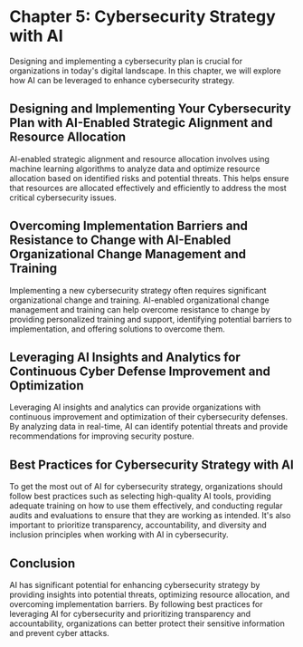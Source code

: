 Chapter 5: Cybersecurity Strategy with AI
=========================================

Designing and implementing a cybersecurity plan is crucial for organizations in today's digital landscape. In this chapter, we will explore how AI can be leveraged to enhance cybersecurity strategy.

Designing and Implementing Your Cybersecurity Plan with AI-Enabled Strategic Alignment and Resource Allocation
--------------------------------------------------------------------------------------------------------------

AI-enabled strategic alignment and resource allocation involves using machine learning algorithms to analyze data and optimize resource allocation based on identified risks and potential threats. This helps ensure that resources are allocated effectively and efficiently to address the most critical cybersecurity issues.

Overcoming Implementation Barriers and Resistance to Change with AI-Enabled Organizational Change Management and Training
-------------------------------------------------------------------------------------------------------------------------

Implementing a new cybersecurity strategy often requires significant organizational change and training. AI-enabled organizational change management and training can help overcome resistance to change by providing personalized training and support, identifying potential barriers to implementation, and offering solutions to overcome them.

Leveraging AI Insights and Analytics for Continuous Cyber Defense Improvement and Optimization
----------------------------------------------------------------------------------------------

Leveraging AI insights and analytics can provide organizations with continuous improvement and optimization of their cybersecurity defenses. By analyzing data in real-time, AI can identify potential threats and provide recommendations for improving security posture.

Best Practices for Cybersecurity Strategy with AI
-------------------------------------------------

To get the most out of AI for cybersecurity strategy, organizations should follow best practices such as selecting high-quality AI tools, providing adequate training on how to use them effectively, and conducting regular audits and evaluations to ensure that they are working as intended. It's also important to prioritize transparency, accountability, and diversity and inclusion principles when working with AI in cybersecurity.

Conclusion
----------

AI has significant potential for enhancing cybersecurity strategy by providing insights into potential threats, optimizing resource allocation, and overcoming implementation barriers. By following best practices for leveraging AI for cybersecurity and prioritizing transparency and accountability, organizations can better protect their sensitive information and prevent cyber attacks.
